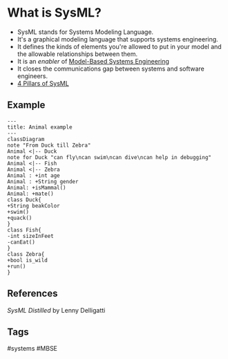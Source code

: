 # What is SysML? 

* SysML stands for Systems Modeling Language.  
* It's a graphical modeling language that supports systems engineering.  
* It defines the kinds of elements you're allowed to put in your model and the allowable relationships between them.  
* It is an *enabler* of [Model-Based Systems Engineering](../202110052023)
* It closes the communications gap between systems and software engineers.  
* [4 Pillars of SysML](../202310270518)

## Example
```mermaid
---
title: Animal example
---
classDiagram
note "From Duck till Zebra"
Animal <|-- Duck
note for Duck "can fly\ncan swim\ncan dive\ncan help in debugging"
Animal <|-- Fish
Animal <|-- Zebra
Animal : +int age
Animal : +String gender
Animal: +isMammal()
Animal: +mate()
class Duck{
+String beakColor
+swim()
+quack()
}
class Fish{
-int sizeInFeet
-canEat()
}
class Zebra{
+bool is_wild
+run()
}
```

## References
*SysML Distilled* by Lenny Delligatti

## Tags
#systems #MBSE
